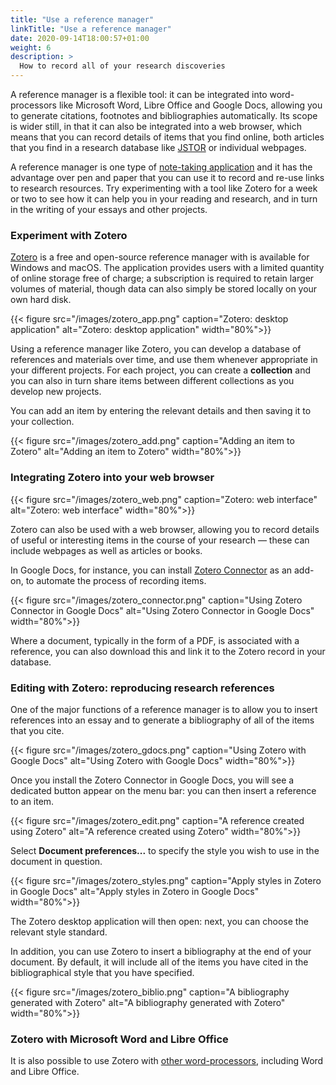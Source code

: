 ```yaml
---
title: "Use a reference manager"
linkTitle: "Use a reference manager"
date: 2020-09-14T18:00:57+01:00
weight: 6
description: >
  How to record all of your research discoveries
---
```


A reference manager is a flexible tool: it can be integrated into word-processors like Microsoft Word, Libre Office and Google Docs, allowing you to generate citations, footnotes and bibliographies automatically. Its scope is wider still, in that it can also be integrated into a web browser, which means that you can record details of items that you find online, both articles that you find in a research database like [JSTOR](/docs/research/how-to-search-a-library-catalogue/#search-in-databases) or individual webpages. 

A reference manager is one type of [note-taking application](/docs/research/reading-and-research/#note-taking-applications) and it has the advantage over pen and paper that you can use it to record and re-use links to research resources. Try experimenting with a tool like Zotero for a week or two to see how it can help you in your reading and research, and in turn in the writing of your essays and other projects.

### Experiment with Zotero

[Zotero](https://www.zotero.org/) is a free and open-source reference manager with is available for Windows and macOS. The application provides users with a limited quantity of online storage free of charge; a subscription is required to retain larger volumes of material, though data can also simply be stored locally on your own hard disk. 

 {{< figure src="/images/zotero_app.png" caption="Zotero: desktop application" alt="Zotero: desktop application" width="80%">}}
 
 Using a reference manager like Zotero, you can develop a database of references and materials over time, and use them whenever appropriate in your different projects. For each project, you can create a **collection** and you can also in turn share items between different collections as you develop new projects. 
 
 You can add an item by entering the relevant details and then saving it to your collection.
 
 {{< figure src="/images/zotero_add.png" caption="Adding an item to Zotero" alt="Adding an item to Zotero" width="80%">}}
 
 ### Integrating Zotero into your web browser
 
 {{< figure src="/images/zotero_web.png" caption="Zotero: web interface" alt="Zotero: web interface" width="80%">}}
 
 Zotero can also be used with a web browser, allowing you to record details of useful or interesting items in the course of your research — these can include webpages as well as articles or books. 
 
 In Google Docs, for instance, you can install [Zotero Connector](https://chrome.google.com/webstore/detail/zotero-connector/ekhagklcjbdpajgpjgmbionohlpdbjgc) as an add-on, to automate the process of recording items.
 
 {{< figure src="/images/zotero_connector.png" caption="Using Zotero Connector in Google Docs" alt="Using Zotero Connector in Google Docs" width="80%">}}
 
 Where a document, typically in the form of a PDF, is associated with a reference, you can also download this and link it to the Zotero record in your database.
 
### Editing with Zotero: reproducing research references
 
 One of the major functions of a reference manager is to allow you to insert references into an essay and to generate a bibliography of all of the items that you cite.
 
 {{< figure src="/images/zotero_gdocs.png" caption="Using Zotero with Google Docs" alt="Using Zotero with Google Docs" width="80%">}}
 
 Once you install the Zotero Connector in Google Docs, you will see a dedicated button appear on the menu bar: you can then insert a reference to an item. 
 
 {{< figure src="/images/zotero_edit.png" caption="A reference created using Zotero" alt="A reference created using Zotero" width="80%">}}
 
 Select **Document preferences...** to specify the style you wish to use in the document in question.
 
 {{< figure src="/images/zotero_styles.png" caption="Apply styles in Zotero in Google Docs" alt="Apply styles in Zotero in Google Docs" width="80%">}}
 
 The Zotero desktop application will then open: next, you can  choose the relevant style standard.
 
 In addition, you can use Zotero to insert a bibliography at the end of your document. By default, it will include all of the items you have cited in the bibliographical style that you have specified.
 
 {{< figure src="/images/zotero_biblio.png" caption="A bibliography generated with Zotero" alt="A bibliography generated with Zotero" width="80%">}}
 
 ### Zotero with Microsoft Word and Libre Office
 
 It is also possible to use Zotero with [other word-processors](https://www.zotero.org/support/word_processor_integration), including Word and Libre Office.
